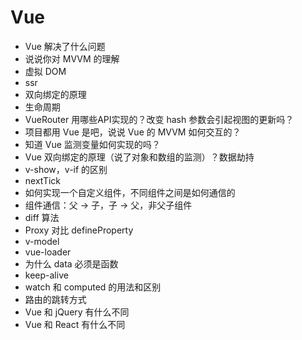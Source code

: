 # Vue

- Vue 解决了什么问题
- 说说你对 MVVM 的理解
- 虚拟 DOM
- ssr
- 双向绑定的原理
- 生命周期
- VueRouter 用哪些API实现的？改变 hash 参数会引起视图的更新吗？
- 项目都用 Vue 是吧，说说 Vue 的 MVVM 如何交互的？
- 知道 Vue 监测变量如何实现的吗？
- Vue 双向绑定的原理（说了对象和数组的监测）？数据劫持
- v-show，v-if 的区别
- nextTick
- 如何实现一个自定义组件，不同组件之间是如何通信的
- 组件通信：父 -> 子，子 -> 父，非父子组件
- diff 算法
- Proxy 对比 defineProperty
- v-model
- vue-loader
- 为什么 data 必须是函数
- keep-alive
- watch 和 computed 的用法和区别
- 路由的跳转方式
- Vue 和 jQuery 有什么不同
- Vue 和 React 有什么不同
